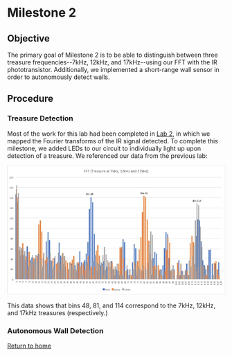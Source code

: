 # Milestone 2

## Objective
The primary goal of Milestone 2 is to be able to distinguish between three treasure frequencies--7kHz, 12kHz, and 17kHz--using our FFT with the IR phototransistor. Additionally, we implemented a short-range wall sensor in order to autonomously detect walls.

## Procedure

### Treasure Detection
Most of the work for this lab had been completed in [Lab 2](https://sofyacalvin.github.io/ece3400-group3/labs/lab2.html), in which we mapped the Fourier transforms of the IR signal detected. To complete this milestone, we added LEDs to our circuit to individually light up upon detection of a treasure. We referenced our data from the previous lab:

![IR Data (amplified)](../images/lab2/Treasure(7kHz,12kHz,17kHz).jpg)

This data shows that bins 48, 81, and 114 correspond to the 7kHz, 12kHz, and 17kHz treasures (respectively.)

### Autonomous Wall Detection

[Return to home](https://sofyacalvin.github.io/ece3400-group3/)
